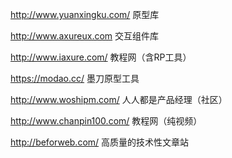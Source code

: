 http://www.yuanxingku.com/   原型库

http://www.axureux.com       交互组件库

http://www.iaxure.com/       教程网（含RP工具）

https://modao.cc/            墨刀原型工具

http://www.woshipm.com/      人人都是产品经理（社区）

http://www.chanpin100.com/   教程网（纯视频）

http://beforweb.com/         高质量的技术性文章站